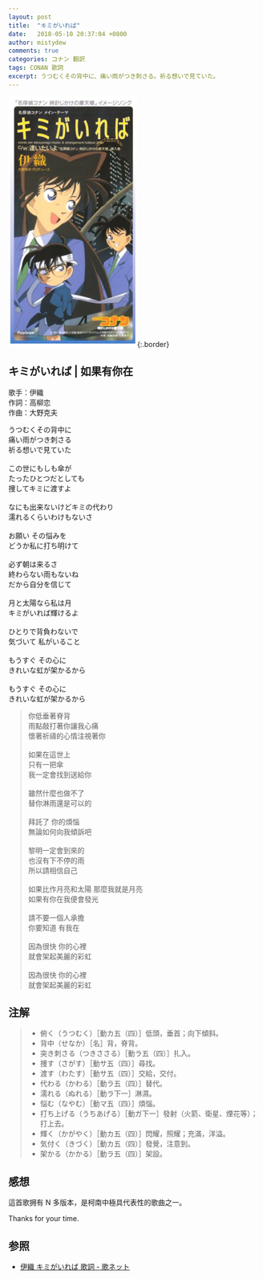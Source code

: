 ```yaml
---
layout: post
title:  "キミがいれば"
date:   2018-05-10 20:37:04 +0800
author: mistydew
comments: true
categories: コナン 翻訳
tags: CONAN 歌詞
excerpt: うつむくその背中に、痛い雨がつき刺さる。祈る想いで見ていた。
---
```

![キミがいれば](/images/cover/dc/キミがいれば.jpg){:.border}

## キミがいれば | 如果有你在

歌手：伊織<br>
作詞：高柳恋<br>
作曲：大野克夫

<div class="lyric-original">
<p>
うつむくその背中に<br>
痛い雨がつき刺さる<br>
祈る想いで見ていた<br>
<br>
この世にもしも傘が<br>
たったひとつだとしても<br>
捜してキミに渡すよ<br>
<br>
なにも出来ないけどキミの代わり<br>
濡れるくらいわけもないさ<br>
<br>
お願い その悩みを<br>
どうか私に打ち明けて<br>
<br>
必ず朝は来るさ<br>
終わらない雨もないね<br>
だから自分を信じて<br>
<br>
月と太陽なら私は月<br>
キミがいれば輝けるよ<br>
<br>
ひとりで背負わないで<br>
気づいて 私がいること<br>
<br>
もうすぐ その心に<br>
きれいな虹が架かるから<br>
<br>
もうすぐ その心に<br>
きれいな虹が架かるから
</p>
</div>

<div class="lyric-translation">
<blockquote>
你低垂著脊背<br>
雨點敲打著你讓我心痛<br>
懷著祈禱的心情注視著你<br>
<br>
如果在這世上<br>
只有一把傘<br>
我一定會找到送給你<br>
<br>
雖然什麼也做不了<br>
替你淋雨還是可以的<br>
<br>
拜託了 你的煩惱<br>
無論如何向我傾訴吧<br>
<br>
黎明一定會到來的<br>
也沒有下不停的雨<br>
所以請相信自己<br>
<br>
如果比作月亮和太陽 那麼我就是月亮<br>
如果有你在我便會發光<br>
<br>
請不要一個人承擔<br>
你要知道 有我在<br>
<br>
因為很快 你的心裡<br>
就會架起美麗的彩虹<br>
<br>
因為很快 你的心裡<br>
就會架起美麗的彩虹
</blockquote>
</div>

## 注解

> * 俯く（うつむく）［動カ五（四）］低頭，垂首；向下傾斜。
> * 背中（せなか）［名］背，脊背。
> * 突き刺さる（つきささる）［動ラ五（四）］扎入。
> * 捜す（さがす）［動サ五（四）］尋找。
> * 渡す（わたす）［動サ五（四）］交給，交付。
> * 代わる（かわる）［動ラ五（四）］替代。
> * 濡れる（ぬれる）［動ラ下一］淋濕。
> * 悩む（なやむ）［動マ五（四）］煩惱。
> * 打ち上げる（うちあげる）［動ガ下一］發射（火箭、衛星、煙花等）；打上去。
> * 輝く（かがやく）［動カ五（四）］閃耀，照耀；充滿，洋溢。
> * 気付く（きづく）［動カ五（四）］發覺，注意到。
> * 架かる（かかる）［動ラ五（四）］架設。

## 感想

這首歌拥有 N 多版本，是柯南中極具代表性的歌曲之一。

Thanks for your time.

## 参照

* [伊織 キミがいれば 歌詞 - 歌ネット](https://www.uta-net.com/song/34909)
